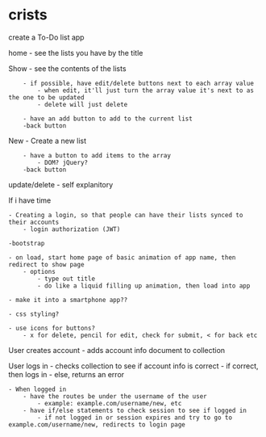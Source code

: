 # crists

create a To-Do list app

home - see the lists you have by the title

Show - see the contents of the lists

        - if possible, have edit/delete buttons next to each array value
            - when edit, it'll just turn the array value it's next to as the one to be updated
            - delete will just delete
        
        - have an add button to add to the current list
        -back button

New - Create a new list

        - have a button to add items to the array
            - DOM? jQuery?
        -back button


update/delete - self explanitory

If i have time 

    - Creating a login, so that people can have their lists synced to their accounts
        - login authorization (JWT)

    -bootstrap

    - on load, start home page of basic animation of app name, then redirect to show page
        - options
            - type out title
            - do like a liquid filling up animation, then load into app

    - make it into a smartphone app?? 

    - css styling?

    - use icons for buttons?
        - x for delete, pencil for edit, check for submit, < for back etc



User creates account
    - adds account info document to collection

User logs in
    - checks collection to see if account info is correct
        - if correct, then logs in
        - else, returns an error

    - When logged in
        - have the routes be under the username of the user
            - example: example.com/username/new, etc
        - have if/else statements to check session to see if logged in
            - if not logged in or session expires and try to go to example.com/username/new, redirects to login page